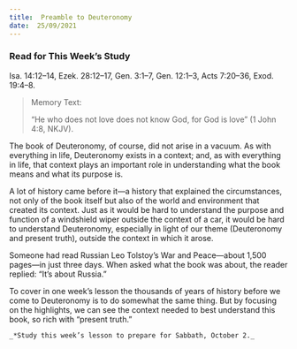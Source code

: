 ```yaml
---
title:  Preamble to Deuteronomy
date:  25/09/2021
---
```


### Read for This Week’s Study
Isa. 14:12–14, Ezek. 28:12–17, Gen. 3:1–7, Gen. 12:1–3, Acts 7:20–36, Exod. 19:4–8.

> <p>Memory Text:</p>
> “He who does not love does not know God, for God is love” (1 John 4:8, NKJV).

The book of Deuteronomy, of course, did not arise in a vacuum. As with everything in life, Deuteronomy exists in a context; and, as with everything in life, that context plays an important role in understanding what the book means and what its purpose is.

A lot of history came before it—a history that explained the circumstances, not only of the book itself but also of the world and environment that created its context. Just as it would be hard to understand the purpose and function of a windshield wiper outside the context of a car, it would be hard to understand Deuteronomy, especially in light of our theme (Deuteronomy and present truth), outside the context in which it arose.

Someone had read Russian Leo Tolstoy’s War and Peace—about 1,500 pages—in just three days. When asked what the book was about, the reader replied: “It’s about Russia.”

To cover in one week’s lesson the thousands of years of history before we come to Deuteronomy is to do somewhat the same thing. But by focusing on the highlights, we can see the context needed to best understand this book, so rich with “present truth.”

`_*Study this week’s lesson to prepare for Sabbath, October 2._`